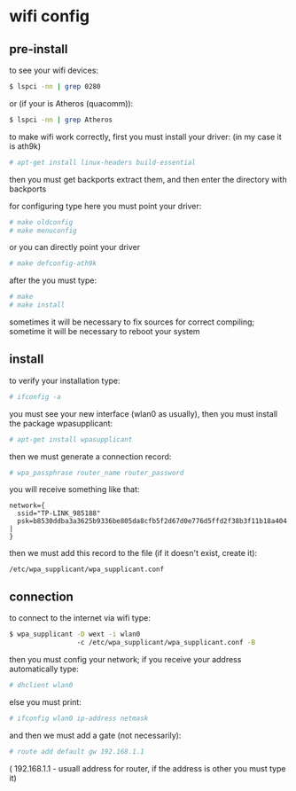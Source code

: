 # wifi config

## pre-install
to see your wifi devices:
```sh
$ lspci -nn | grep 0280
```

or (if your is Atheros (quacomm)):
```sh
$ lspci -nn | grep Atheros
```

to make wifi work correctly, first you must install your driver:
(in my case it is ath9k)
```sh
# apt-get install linux-headers build-essential
```

then you must get backports
extract them, and then enter the directory with backports
 
for configuring type
here you must point your driver:
```sh
# make oldconfig
# make menuconfig
```

or you can directly point your driver
```sh
# make defconfig-ath9k
```

after the you must type:
```sh
# make
# make install
```

sometimes it will be necessary to fix sources for correct compiling;
sometime it will be necessary to reboot your system


## install
to verify your installation type:
```sh
# ifconfig -a
```

you must see your new interface (wlan0 as usually),
then you must install the package wpasupplicant:
```sh
# apt-get install wpasupplicant
```

then we must generate a connection record:
```sh
# wpa_passphrase router_name router_password
```

you will receive something like that:
```
network={
  ssid="TP-LINK_985188"	
  psk=b8530ddba3a3625b9336be805da8cfb5f2d67d0e776d5ffd2f38b3f11b18a404	|
}
```

then we must add this record to the file (if it doesn't exist, create it):
```
/etc/wpa_supplicant/wpa_supplicant.conf
```


## connection
to connect to the internet via wifi type:
```sh
$ wpa_supplicant -D wext -i wlan0 
                 -c /etc/wpa_supplicant/wpa_supplicant.conf -B
```

then you must config your network;
if you receive your address automatically type:
```sh
# dhclient wlan0
```

else you must print:
```sh
# ifconfig wlan0 ip-address netmask
```

and then we must add a gate (not necessarily):
```sh
# route add default gw 192.168.1.1
```

( 192.168.1.1 - usuall address for router, if the address is other
 you must type it)

